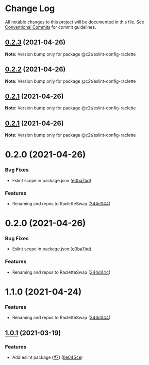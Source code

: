 # Change Log

All notable changes to this project will be documented in this file.
See [Conventional Commits](https://conventionalcommits.org) for commit guidelines.

## [0.2.3](https://github.com/racletteswap/raclette-toolkit/tree/master/packages/eslint-config-raclette/compare/@c2t/eslint-config-raclette@0.2.2...@c2t/eslint-config-raclette@0.2.3) (2021-04-26)

**Note:** Version bump only for package @c2t/eslint-config-raclette





## [0.2.2](https://github.com/racletteswap/raclette-toolkit/tree/master/packages/eslint-config-raclette/compare/@c2t/eslint-config-raclette@0.2.1...@c2t/eslint-config-raclette@0.2.2) (2021-04-26)

**Note:** Version bump only for package @c2t/eslint-config-raclette





## [0.2.1](https://github.com/racletteswap/raclette-toolkit/tree/master/packages/eslint-config-raclette/compare/@c2t/eslint-config-raclette@0.2.0...@c2t/eslint-config-raclette@0.2.1) (2021-04-26)

**Note:** Version bump only for package @c2t/eslint-config-raclette





## [0.2.1](https://github.com/racletteswap/raclette-toolkit/tree/master/packages/eslint-config-raclette/compare/@c2t/eslint-config-raclette@0.2.0...@c2t/eslint-config-raclette@0.2.1) (2021-04-26)

**Note:** Version bump only for package @c2t/eslint-config-raclette





# 0.2.0 (2021-04-26)


### Bug Fixes

* Eslint scope in package.json ([e0ba7bd](https://github.com/racletteswap/raclette-toolkit/tree/master/packages/eslint-config-raclette/commit/e0ba7bdcd03d7f4a914bf663f16255cd6052e1bd))


### Features

* Renaming and repos to RacletteSwap ([344d044](https://github.com/racletteswap/raclette-toolkit/tree/master/packages/eslint-config-raclette/commit/344d044642678bcbbd293ecc9334a6ed3001414e))





# 0.2.0 (2021-04-26)


### Bug Fixes

* Eslint scope in package.json ([e0ba7bd](https://github.com/racletteswap/raclette-toolkit/tree/master/packages/eslint-config-raclette/commit/e0ba7bdcd03d7f4a914bf663f16255cd6052e1bd))


### Features

* Renaming and repos to RacletteSwap ([344d044](https://github.com/racletteswap/raclette-toolkit/tree/master/packages/eslint-config-raclette/commit/344d044642678bcbbd293ecc9334a6ed3001414e))





# 1.1.0 (2021-04-24)


### Features

* Renaming and repos to RacletteSwap ([344d044](https://github.com/racletteswap/raclette-toolkit/tree/master/packages/eslint-config-raclette/commit/344d044642678bcbbd293ecc9334a6ed3001414e))





## [1.0.1](https://github.com/pancakeswap/pancake-toolkit/tree/master/packages/eslint-config-pancake/compare/@pancakeswap-libs/eslint-config-pancake@1.0.1...@pancakeswap-libs/eslint-config-pancake@1.0.1) (2021-03-19)


### Features

* Add eslint package ([#7](https://github.com/pancakeswap/pancake-toolkit/tree/master/packages/eslint-config-pancake/issues/7)) ([0e0454e](https://github.com/pancakeswap/pancake-toolkit/tree/master/packages/eslint-config-pancake/commit/0e0454eb9a63e976934956dc5c66fbef2ce2017a))
